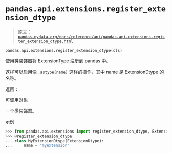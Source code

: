 # `pandas.api.extensions.register_extension_dtype`

> 原文：[`pandas.pydata.org/docs/reference/api/pandas.api.extensions.register_extension_dtype.html`](https://pandas.pydata.org/docs/reference/api/pandas.api.extensions.register_extension_dtype.html)

```py
pandas.api.extensions.register_extension_dtype(cls)
```

使用类装饰器将 ExtensionType 注册到 pandas 中。

这样可以启用像 `.astype(name)` 这样的操作，其中 name 是 ExtensionDtype 的名称。

返回：

可调用对象

一个类装饰器。

示例

```py
>>> from pandas.api.extensions import register_extension_dtype, ExtensionDtype
>>> @register_extension_dtype
... class MyExtensionDtype(ExtensionDtype):
...     name = "myextension" 
```
